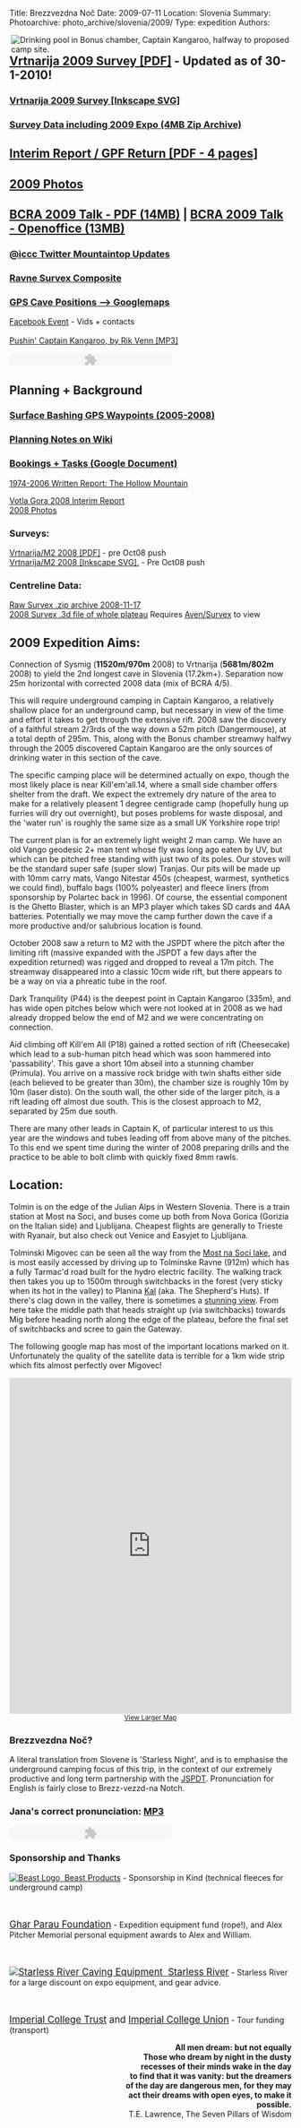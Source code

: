 Title: Brezzvezdna Noč
Date: 2009-07-11
Location: Slovenia
Summary:
Photoarchive: photo_archive/slovenia/2009/
Type: expedition
Authors:

<p>
<a href="http://www.facebook.com/event.php?eid=63737208318">
<img align="right" src="/caving/FILES/expeditions/slovenia/slov2009/slov2009_front_logo.jpg" alt="Drinking pool in Bonus chamber, Captain Kangaroo, halfway to proposed camp site.">
</a>
</p>

<h2><a href="/caving/FILES/expeditions/slovenia/slov2009/gw_2010-01-30_printed.pdf">Vrtnarija 2009 Survey [PDF]</a> - Updated as of 30-1-2010!</h2>
<h3><a href="/caving/FILES/expeditions/slovenia/slov2009/gw_2010-01-31.svg" >Vrtnarija 2009 Survey [Inkscape SVG]</a></h3>
<h3><a href="/caving/FILES/expeditions/slovenia/slov2009/migovecsurveydata-2010-02-20.zip">Survey Data including 2009 Expo (4MB Zip Archive)</a>

</h3><h2><a href="/caving/FILES/expeditions/slovenia/slov2009/GPF_Report_Return_2009.pdf">Interim Report / GPF Return [PDF - 4 pages]</a></h2>

<h2><a href="/caving/photo_archive/slovenia/2009/">2009 Photos</a></h2>

<h2><a href="/caving/FILES/expeditions/slovenia/slov2009/BCRA 2009 - Jarvist Frost.pdf">BCRA 2009 Talk - PDF (14MB)</a> | <a href="/caving/FILES/expeditions/slovenia/slov2009/BCRA 2009 - Jarvist Frost.odp">BCRA 2009 Talk - Openoffice (13MB)</a></h2>

<h3><a href="http://twitter.com/iccc">@iccc Twitter Mountaintop Updates</a></h3>

<h3><a href="/caving/FILES/expeditions/slovenia/slov2009/ravne_survex.php">Ravne Survex Composite</a></h3>

<h3><a href="/caving/FILES/expeditions/slovenia/slov2009/migplaces.html">GPS Cave Positions --&gt; Googlemaps</a></h3>

<a href="http://www.facebook.com/event.php?eid=63737208318">Facebook Event</a> - Vids + contacts<br>
<br>
<a href="/caving/FILES/expeditions/slovenia/slov2005/Imperial%20College%20Caving%20Club%20-%20Pushing%20Kaptain%20Kangaroo.mp3">Pushin' Captain Kangaroo, by Rik Venn [MP3]</a>

<script language="JavaScript" src="/caving/audioplayer/audio-player.js"></script>
<object type="application/x-shockwave-flash" data="/caving/audioplayer/player.swf" id="audioplayer1" height="24" width="290">
<param name="movie" value="/caving/audioplayer/player.swf">
<param name="FlashVars" value="playerID=1&amp;soundFile=/caving/FILES/expeditions/slovenia/slov2005/Imperial%20College%20Caving%20Club%20-%20Pushing%20Kaptain%20Kangaroo.mp3">
<param name="quality" value="high">
<param name="menu" value="false">
<param name="wmode" value="transparent">
</object>

<h2>Planning + Background</h2>
<h3><a href="/caving/FILES/expeditions/slovenia/slov2009/migplaces.html">Surface Bashing GPS Waypoints (2005-2008)</a></h3>
<h3><a href="/caving/wiki.php?n=Main.BrezzvezdnaNoc2009">Planning Notes on Wiki</a></h3>
<h3><a href="http://spreadsheets.google.com/pub?key=pHk_eSKWOnFHVLUvci1UkYQ">Bookings + Tasks (Google Document)</a></h3>

[1974-2006 Written Report: The Hollow Mountain]({filename}/index/welcome.md)<br>

[Votla Gora 2008 Interim Report]({filename}/articles/2008-07-11-slovenia-report.md)<br>
<a href="/caving/photo_archive/slovenia/2008/">2008 Photos</a>

<h3>Surveys:</h3>
<a href="/caving/FILES/expeditions/slovenia/slov2008/gw_m2_2008.pdf">Vrtnarija/M2 2008 [PDF]</a> - pre Oct08 push<br>
<a href="/caving/FILES/expeditions/slovenia/slov2008/gw_m2_2008.svg" >Vrtnarija/M2 2008 [Inkscape SVG].</a> - Pre Oct08 push<br>

<h3>Centreline Data:</h3>
<a href="/caving/FILES/expeditions/slovenia/report/migovecsurveydata2008-11-17.zip">Raw Survex .zip archive 2008-11-17</a><br>
<a href="/caving/FILES/expeditions/slovenia/report/mig_2008-11.3d">2008 Survex .3d file of whole plateau</a> Requires <a href="http://survex.com">Aven/Survex</a> to view<br>

<h2>2009 Expedition Aims:</h2>

<p>Connection of Sysmig (<b>11520m/970m</b> 2008) to Vrtnarija (<b>5681m/802m</b> 2008) to yield the 2nd longest cave in Slovenia (17.2km+). Separation now 25m horizontal with corrected 2008 data (mix of BCRA 4/5).</p>

<p>This will require underground camping in Captain Kangaroo, a relatively shallow place for an underground camp, but necessary in view of the time and effort it takes to get through the extensive rift. 2008 saw the discovery of a faithful stream 2/3rds of the way down a 52m pitch (Dangermouse), at a total depth of 295m. This, along with the Bonus chamber streamwy halfwy through the 2005 discovered Captain Kangaroo are the only sources of drinking water in this section of the cave.</p>

<p>The specific camping place will be determined actually on expo, though the most likely place is near Kill'em'all.14, where a small side chamber offers shelter from the draft. We expect the extremely dry nature of the area to make for a relatively pleasent 1 degree centigrade camp (hopefully hung up furries will dry out overnight), but poses problems for waste disposal, and the 'water run' is roughly the same size as a small UK Yorkshire rope trip!</p>

<p>The current plan is for an extremely light weight 2 man camp. We have an old Vango geodesic 2+ man tent whose fly was long ago eaten by UV, but which can be pitched free standing with just two of its poles. Our stoves will be the standard super safe (super slow) Tranjas. Our pits will be made up with 10mm carry mats, Vango Nitestar 450s (cheapest, warmest, synthetics we could find), buffalo bags (100% polyeaster) and fleece liners (from sponsorship by Polartec back in 1996). Of course, the essential component is the Ghetto Blaster, which is an MP3 player which takes SD cards and 4AA batteries. Potentially we may move the camp further down the cave if a more productive and/or salubrious location is found.</p>

<p>October 2008 saw a return to M2 with the JSPDT where the pitch after the limiting rift (massive expanded with the JSPDT a few days after the expedition returned) was rigged and dropped to reveal a 17m pitch. The streamway disappeared into a classic 10cm wide rift, but there appears to be a way on via a phreatic tube in the roof.</p>

<p>Dark Tranquility (P44) is the deepest point in Captain Kangaroo (335m), and has wide open pitches below which were not looked at in 2008 as we had already dropped below the end of M2 and we were concentrating on connection.</p>

<p>Aid climbing off Kill'em All (P18) gained a rotted section of rift (Cheesecake) which lead to a sub-human pitch head which was soon hammered into 'passability'. This gave a short 10m abseil into a stunning chamber (Primula). You arrive on a massive rock bridge with twin shafts either side (each believed to be greater than 30m), the chamber size is roughly 10m by 10m (laser disto). On the south wall, the other side of the larger pitch, is a rift leading off almost due south. This is the closest approach to M2, separated by 25m due south.</p>

<p>There are many other leads in Captain K, of particular interest to us this year are the windows and tubes leading off from above many of the pitches. To this end we spent time during the winter of 2008 preparing drills and the practice to be able to bolt climb with quickly fixed 8mm rawls.</p>

<h2>Location:</h2>
<p>Tolmin is on the edge of the Julian Alps in Western Slovenia. There is a train station at Most na Soci, and buses come up both from Nova Gorica (Gorizia on the Italian side) and Ljublijana. Cheapest flights are generally to Trieste with Ryanair, but also check out Venice and Easyjet to Ljublijana.</p>


<p>Tolminski Migovec can be seen all the way from the <a href="">Most na Soci lake</a>, and is most easily accessed by driving up to Tolminske Ravne (912m) which has a fully Tarmac'd road built for the hydro electric facility. The walking track then takes you up to 1500m through switchbacks in the forest (very sticky when its hot in the valley) to Planina <a href="/caving/photo_archive/slovenia/2005-enigma/Kal_Tolminski_Migovec_1024x768_background.html">Kal</a> (aka. The Shepherd's Huts). If there's clag down in the valley, there is sometimes a <a href="/caving/photo_archive/slovenia/2006-Yossarian/012-Jana Kal/Jana Carga JSPDT -IMG_7385.html">stunning view</a>. From here take the middle path that heads straight up (via switchbacks) towards Mig before heading north along the edge of the plateau, before the final set of switchbacks and scree to gain the Gateway.</p>

<p>The following google map has most of the important locations marked on it. Unfortunately the quality of the satellite data is terrible for a 1km wide strip which fits almost perfectly over Migovec!</p>

<p align="center">
<iframe width="750" height="600" frameborder="0" scrolling="no" marginheight="0" marginwidth="0" style="max-width: 100%;" src="https://www.google.com/maps/d/embed?mid=zZ4wKzQPNcUk.kCexlbJ0QB_o&hl=en" ></iframe>
<br><small><a href="https://www.google.com/maps/d/embed?mid=zZ4wKzQPNcUk.kCexlbJ0QB_o&hl=en" style="text-align:left">View Larger Map</a></small>
</p>

<h3>Brezzvezdna Noč?</h3>
<p>A literal translation from Slovene is 'Starless Night', and is to emphasise the underground camping focus of this trip, in the context of our extremely productive and long term partnership with the <a href="http://www.pdtolmin.si/">JSPDT</a>.
Pronunciation for English is fairly close to Brezz-vezzd-na Notch.
</p>

<h3>Jana's correct pronunciation: <a href="/caving/FILES/expeditions/slovenia/slov2009/jana_pronounce.mp3">MP3</a></h3>

<script language="JavaScript" src="/caving/audioplayer/audio-player.js"></script>
<object type="application/x-shockwave-flash" data="/caving/audioplayer/player.swf" id="audioplayer1" height="24" width="290">
<param name="movie" value="/caving/audioplayer/player.swf">
<param name="FlashVars" value="playerID=2&amp;soundFile=/caving/FILES/expeditions/slovenia/slov2009/jana_pronounce.mp3">
<param name="quality" value="high">
<param name="menu" value="false">
<param name="wmode" value="transparent">
</object>

<h3>Sponsorship and Thanks</h3>
<a href="http://beastproducts.co.uk"><img src="/caving/FILES/expeditions/slovenia/slov2009/beast.jpg" alt="Beast Logo">&nbsp;&nbsp;Beast Products</a> - Sponsorship in Kind (technical fleeces for underground camp)

<br><br><big><a href="http://gharparau.org.uk/">Ghar Parau Foundation</a></big> - Expedition equipment fund (rope!), and Alex Pitcher Memorial personal equipment awards to Alex and William.

<br><br><big><a href="http://starlessriver.com/"><img src="/caving/FILES/expeditions/slovenia/slov2009/starlessriver.gif" alt="Starless River Caving Equipment">&nbsp;&nbsp;Starless River</a></big> - Starless River for a large discount on expo equipment, and gear advice.

<br><br><big><a href="http://www3.imperial.ac.uk/secretariat/governance/committees/ictrust/">Imperial College Trust</a> and <a href="http://www.imperialcollegeunion.org/">Imperial College Union</a></big> - Tour funding (transport)

<!--<h3>Migovec Mountain Bookings...</h3>
<center><iframe width='900' height='800' frameborder='0' src='http://spreadsheets.google.com/pub?key=pHk_eSKWOnFHVLUvci1UkYQ&output=html&gid=0&single=true&widget=true'></iframe></center>
-->

<p align="right"><b>
All men dream: but not equally<br>
Those who dream by night in the dusty<br>
recesses of their minds wake in the day<br>
to find that it was vanity: but the dreamers<br>
of the day are dangerous men, for they may<br>
act their dreams with open eyes, to make it<br>
possible.<br></b>
T.E. Lawrence, The Seven Pillars of Wisdom
</p>
